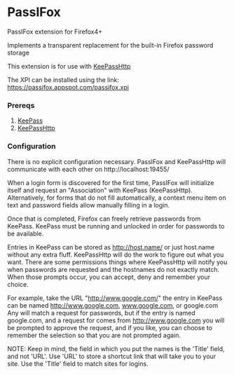 # PassIFox

PassIFox extension for Firefox4+

Implements a transparent replacement for the built-in Firefox password storage

This extension is for use with [KeePassHttp](https://github.com/pfn/keepasshttp)

The XPI can be installed using the link: https://passifox.appspot.com/passifox.xpi

### Prereqs
1. [KeePass](http://keepass.info/)
2. [KeePassHttp](https://github.com/pfn/keepasshttp/)

### Configuration
There is no explicit configuration necessary. PassIFox and KeePassHttp
will communicate with each other on http://localhost:19455/

When a login form is discovered for the first time, PassIFox will
initialize itself and request an "Association" with KeePass (KeePassHttp).
Alternatively, for forms that do not fill automatically, a context menu
item on text and password fields allow manually filling in a login.

Once that is completed, Firefox can freely retrieve passwords from
KeePass. KeePass must be running and unlocked in order for passwords
to be available.

Entries in KeePass can be stored as http://host.name/ or just host.name
without any extra fluff. KeePassHttp will do the work to figure out what
you want. There are some permissions things where KeePassHttp will
notify you when passwords are requested and the hostnames do not exactly
match. When those prompts occur, you can accept, deny and remember your
choice.

For example, take the URL "http://www.google.com/" the entry in KeePass
can be named http://www.google.com, www.google.com, or google.com
Any will match a request for passwords, but if the entry is named
google.com, and a request for comes from http://www.google.com you
will be prompted to approve the request, and if you like, you can choose
to remember the selection so that you are not prompted again.

NOTE: Keep in mind, the field in which you put the names is the 'Title'
field, and not 'URL'.  Use 'URL' to store a shortcut link that will take
you to your site.  Use the 'Title' field to match sites for logins.
